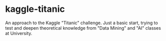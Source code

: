 # kaggle-titanic
An approach to the Kaggle "Titanic" challenge. Just a basic start, trying to test and deepen theoretical knowledge from "Data Mining" and "AI" classes at University.
